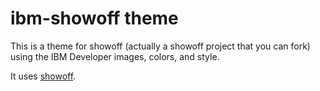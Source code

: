 ibm-showoff theme
=================


This is a theme for showoff (actually a showoff project that you can fork) using the IBM Developer images, colors, and style.


It uses [showoff](https://github.com/puppetlabs/showoff). 
